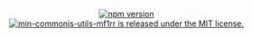 <p align="center">
  <a href="https://badge.fury.io/js/min-commonjs-utils-mf1rr2">
    <img src="https://badge.fury.io/js/min-commonjs-utils-mf1rr2.svg" alt="npm version">
  </a>
  <a href="https://github.com/obiyofin/min-commonjs-utils-mf1rr/blob/main/LICENSE">
    <img src="https://img.shields.io/badge/license-MIT-blue.svg" alt="min-commonjs-utils-mf1rr is released under the MIT license." />
  </a>
</p>
